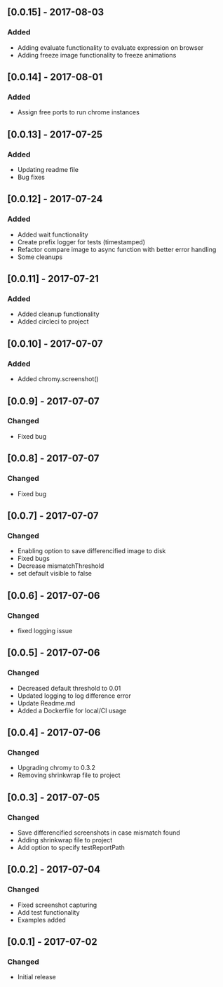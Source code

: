 ## [0.0.15] - 2017-08-03
### Added
- Adding evaluate functionality to evaluate expression on browser
- Adding freeze image functionality to freeze animations

## [0.0.14] - 2017-08-01
### Added
- Assign free ports to run chrome instances

## [0.0.13] - 2017-07-25
### Added
- Updating readme file
- Bug fixes

## [0.0.12] - 2017-07-24
### Added
- Added wait functionality
- Create prefix logger for tests (timestamped)
- Refactor compare image to async function with better error handling
- Some cleanups

## [0.0.11] - 2017-07-21
### Added
- Added cleanup functionality
- Added circleci to project

## [0.0.10] - 2017-07-07
### Added
- Added chromy.screenshot()

## [0.0.9] - 2017-07-07
### Changed
- Fixed bug

## [0.0.8] - 2017-07-07
### Changed
- Fixed bug

## [0.0.7] - 2017-07-07
### Changed
- Enabling option to save differencified image to disk
- Fixed bugs
- Decrease mismatchThreshold
- set default visible to false

## [0.0.6] - 2017-07-06
### Changed
- fixed logging issue

## [0.0.5] - 2017-07-06
### Changed
- Decreased default threshold to 0.01
- Updated logging to log difference error
- Update Readme.md
- Added a Dockerfile for local/CI usage

## [0.0.4] - 2017-07-06
### Changed
- Upgrading chromy to 0.3.2
- Removing shrinkwrap file to project

## [0.0.3] - 2017-07-05
### Changed
- Save differencified screenshots in case mismatch found
- Adding shrinkwrap file to project
- Add option to specify testReportPath

## [0.0.2] - 2017-07-04
### Changed
- Fixed screenshot capturing
- Add test functionality
- Examples added

## [0.0.1] - 2017-07-02
### Changed
- Initial release